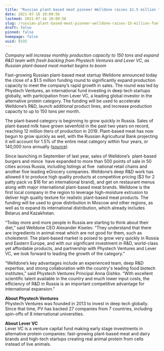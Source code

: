 ```yaml
---
title: "Russian plant-based meat pioneer Welldone raises $1.5 million to fuel expansion"
date: 2021-07-16 10:09:56
lastmod: 2021-07-16 10:09:56
slug: /russian-plant-based-meat-pioneer-welldone-raises-15-million-fuel-expansion
draft: false
pinned: false
homepage: false
uuid: 9335
---
```

<p><em>Company will increase monthly production capacity to 150 tons and expand R&D team with fresh backing from Phystech Ventures and Lever VC, as Russian plant-based meat market begins to boom</em></p>
<p>Fast-growing Russian plant-based meat startup Welldone announced today the close of a $1.5 million funding round to significantly expand production capacity to meet the company’s rapid growth in sales. The round was led by Phystech Ventures, an international fund investing in deep tech startups globally, with participation from Lever VC, a leading global investor in the alternative protein category. The funding will be used to accelerate Welldone’s R&D, launch additional product lines, and increase production capacity to up to 150 tons per month.</p>
<p>The plant-based category is beginning to grow quickly in Russia. Sales of plant-based milk have grown sevenfold in the past two years on record, reaching 12 million liters of production in 2019. Plant-based meat has now begun to grow quickly as well, with the Russian Agricultural Bank projecting it will account for 1.5% of the entire meat category within four years, or 140,000 tons annually (<a href="https://www.agroinvestor.ru/analytics/news/35957-rskhb-v-2025-m-srednee-potreblenie-rastitelnogo-myasa-dostignet-1-kg-v-god/">source</a>).</p>
<p>Since launching in September of last year, sales of Welldone’s  plant-based burgers and mince  have expanded to more than 500 points of sale in 50 cities across Russia, including listings at five  national retail chains and another five leading eGrocery companies. Welldone’s deep R&D work has allowed it to produce high quality products at competitive pricing ($3 for 2 patty pack vs $16 for an international brand), and get on restaurant menus along with major international plant-based meat brands. Welldone is the first local company in the region to leverage high-moisture extrusion to deliver high quality texture for realistic plant-based meat products. The funding will be used to grow distribution in Moscow and other regions, as well as to expand its international distribution, which already includes Belarus and Kazakhstan.</p>
<p>“Today more and more people in Russia are starting to think about their diet,” said Welldone CEO Alexander Kiselev. “They understand that there are ingredients in animal meat which are not good for them, such as cholesterol. The plant-based market is poised to grow very quickly in Russia and Eastern Europe, and with our significant investment in R&D, world-class yet affordable products, and partnership with Phystech Ventures and Lever VC, we look forward to leading the growth of the category.”</p>
<p>“Welldone’s key advantages include an experienced team, deep R&D expertise, and strong collaboration with the country's leading food biotech institutes,” said Phystech Ventures Principal Anna Gishko. “With excellent scientific talent available in the country and much lower input costs, the efficiency of R&D in Russia is an important competitive advantage for international expansion.”</p>
<p><strong>About Phystech Ventures</strong><br />
Phystech Ventures was founded in 2013 to invest in deep tech globally. Since that time, PV has backed 27 companies from 7 countries, including spin-offs of 8 international universities.</p>
<p><strong>About Lever VC</strong><br />
Lever VC is a venture capital fund making early stage investments in alternative protein companies: fast-growing plant-based meat and dairy brands and high-tech startups creating real animal protein from cells instead of live animals.</p>

